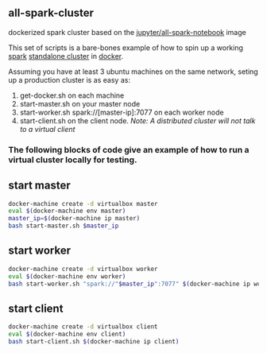 all-spark-cluster
------------------
dockerized spark cluster based on the [jupyter/all-spark-notebook](https://github.com/jupyter/docker-stacks/tree/master/all-spark-notebook) image

This set of scripts is a bare-bones example of how to spin up a working [spark](http://spark.apache.org/) [standalone cluster](http://spark.apache.org/docs/latest/spark-standalone.html) in [docker](https://www.docker.com/).

Assuming you have at least 3 ubuntu machines on the same network, seting up a production cluster is as easy as:

1. get-docker.sh on each machine
2. start-master.sh on your master node
3. start-worker.sh spark://[master-ip]:7077 on each worker node
4. start-client.sh on the client node. *Note: A distributed cluster will not talk to a virtual client*


### The following blocks of code give an example of how to run a virtual cluster locally for testing.

## start master
```bash
docker-machine create -d virtualbox master
eval $(docker-machine env master)
master_ip=$(docker-machine ip master)
bash start-master.sh $master_ip
```

## start worker
```bash
docker-machine create -d virtualbox worker
eval $(docker-machine env worker)
bash start-worker.sh "spark://"$master_ip":7077" $(docker-machine ip worker)
```

## start client
```bash
docker-machine create -d virtualbox client
eval $(docker-machine env client)
bash start-client.sh $(docker-machine ip client)
```

